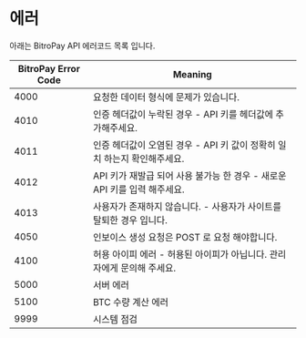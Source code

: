 # 에러
아래는 BitroPay API 에러코드 목록 입니다.

BitroPay Error Code | Meaning
------------------- | -------
4000 | 요청한 데이터 형식에 문제가 있습니다.
4010 | 인증 헤더값이 누락된 경우 - API 키를 헤더값에 추가해주세요.
4011 | 인증 헤더값이 오염된 경우 - API 키 값이 정확히 일치 하는지 확인해주세요.
4012 | API 키가 재발급 되어 사용 불가능 한 경우 - 새로운 API 키를 입력 해주세요.
4013 | 사용자가 존재하지 않습니다. - 사용자가 사이트를 탈퇴한 경우 입니다.
4050 | 인보이스 생성 요청은 POST 로 요청 해야합니다.
4100 | 허용 아이피 에러 - 허용된 아이피가 아닙니다. 관리자에게 문의해 주세요.
5000 | 서버 에러
5100 | BTC 수량 계산 에러
9999 | 시스템 점검

